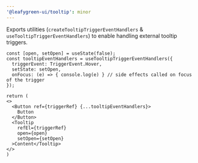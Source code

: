 ```yaml
---
'@leafygreen-ui/tooltip': minor
---
```


Exports utilities (`createTooltipTriggerEventHandlers` & `useTooltipTriggerEventHandlers`) to enable handling external tooltip triggers.

```tsx
const [open, setOpen] = useState(false);
const tooltipEventHandlers = useTooltipTriggerEventHandlers({
  triggerEvent: TriggerEvent.Hover,
  setState: setOpen,
  onFocus: (e) => { console.log(e) } // side effects called on focus of the trigger
});

return (
<>
  <Button ref={triggerRef} {...tooltipEventHandlers}>
    Button
  </Button>
  <Tooltip
    refEl={triggerRef}
    open={open}
    setOpen={setOpen}
  >Content</Tooltip>
</>
)
```